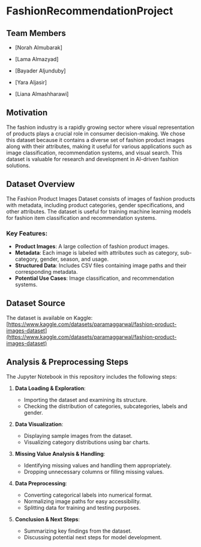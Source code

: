 # FashionRecommendationProject

## Team Members
- [Norah Almubarak]

- [Lama Almazyad]

- [Bayader Aljunduby]

- [Yara Aljasir]

- [Liana Almashharawi]


## Motivation
The fashion industry is a rapidly growing sector where visual representation of products plays a crucial role in consumer decision-making. We chose this dataset because it contains a diverse set of fashion product images along with their attributes, making it useful for various applications such as image classification, recommendation systems, and visual search. This dataset is valuable for research and development in AI-driven fashion solutions.

## Dataset Overview
The Fashion Product Images Dataset consists of images of fashion products with metadata, including product categories, gender specifications, and other attributes. The dataset is useful for training machine learning models for fashion item classification and recommendation systems.

### Key Features:
- **Product Images**: A large collection of fashion product images.
- **Metadata**: Each image is labeled with attributes such as category, sub-category, gender, season, and usage.
- **Structured Data**: Includes CSV files containing image paths and their corresponding metadata.
- **Potential Use Cases**: Image classification, and recommendation systems.

## Dataset Source
The dataset is available on Kaggle:
[https://www.kaggle.com/datasets/paramaggarwal/fashion-product-images-dataset](https://www.kaggle.com/datasets/paramaggarwal/fashion-product-images-dataset)

## Analysis & Preprocessing Steps
The Jupyter Notebook in this repository includes the following steps:

1. **Data Loading & Exploration**:
   - Importing the dataset and examining its structure.
   - Checking the distribution of categories, subcategories, labels and gender.

2. **Data Visualization**:
   - Displaying sample images from the dataset.
   - Visualizing category distributions using bar charts.
   
3. **Missing Value Analysis & Handling**:
   - Identifying missing values and handling them appropriately.
   - Dropping unnecessary columns or filling missing values.

4. **Data Preprocessing**:
   - Converting categorical labels into numerical format.
   - Normalizing image paths for easy accessibility.
   - Splitting data for training and testing purposes.

5. **Conclusion & Next Steps**:
   - Summarizing key findings from the dataset.
   - Discussing potential next steps for model development.



